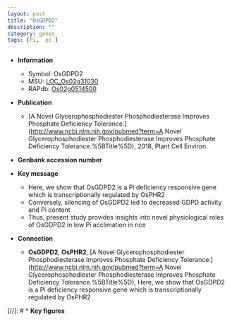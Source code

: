 ```yaml
---
layout: post
title: "OsGDPD2"
description: ""
category: genes
tags: [Pi,  pi ]
---
```


* **Information**  
    + Symbol: OsGDPD2  
    + MSU: [LOC_Os02g31030](http://rice.plantbiology.msu.edu/cgi-bin/ORF_infopage.cgi?orf=LOC_Os02g31030)  
    + RAPdb: [Os02g0514500](http://rapdb.dna.affrc.go.jp/viewer/gbrowse_details/irgsp1?name=Os02g0514500)  

* **Publication**  
    + [A Novel Glycerophosphodiester Phosphodiesterase Improves Phosphate Deficiency Tolerance.](http://www.ncbi.nlm.nih.gov/pubmed?term=A Novel Glycerophosphodiester Phosphodiesterase Improves Phosphate Deficiency Tolerance.%5BTitle%5D), 2018, Plant Cell Environ.

* **Genbank accession number**  

* **Key message**  
    + Here, we show that OsGDPD2 is a Pi deficiency responsive gene which is transcriptionally regulated by OsPHR2
    + Conversely, silencing of OsGDPD2 led to decreased GDPD activity and Pi content
    + Thus, present study provides insights into novel physiological roles of OsGDPD2 in low Pi acclimation in rice

* **Connection**  
    + __OsGDPD2__, __OsPHR2__, [A Novel Glycerophosphodiester Phosphodiesterase Improves Phosphate Deficiency Tolerance.](http://www.ncbi.nlm.nih.gov/pubmed?term=A Novel Glycerophosphodiester Phosphodiesterase Improves Phosphate Deficiency Tolerance.%5BTitle%5D),  Here, we show that OsGDPD2 is a Pi deficiency responsive gene which is transcriptionally regulated by OsPHR2

[//]: # * **Key figures**  


